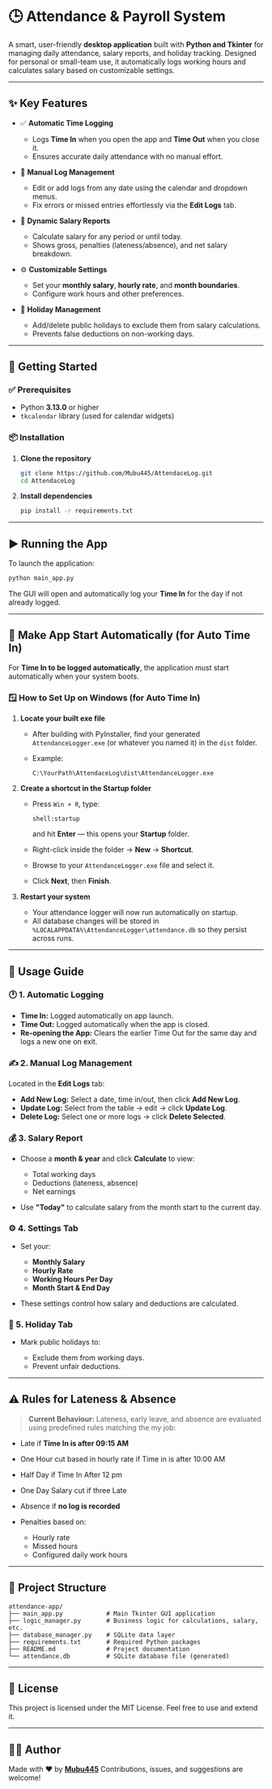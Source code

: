 # 🕒 Attendance & Payroll System

A smart, user-friendly **desktop application** built with **Python and Tkinter** for managing daily attendance, salary reports, and holiday tracking. Designed for personal or small-team use, it automatically logs working hours and calculates salary based on customizable settings.

---

## ✨ Key Features

- ✅ **Automatic Time Logging**
  - Logs **Time In** when you open the app and **Time Out** when you close it.
  - Ensures accurate daily attendance with no manual effort.

- 📝 **Manual Log Management**
  - Edit or add logs from any date using the calendar and dropdown menus.
  - Fix errors or missed entries effortlessly via the **Edit Logs** tab.

- 🧮 **Dynamic Salary Reports**
  - Calculate salary for any period or until today.
  - Shows gross, penalties (lateness/absence), and net salary breakdown.

- ⚙️ **Customizable Settings**
  - Set your **monthly salary**, **hourly rate**, and **month boundaries**.
  - Configure work hours and other preferences.

- 📅 **Holiday Management**
  - Add/delete public holidays to exclude them from salary calculations.
  - Prevents false deductions on non-working days.

---

## 🚀 Getting Started

### ✅ Prerequisites

- Python **3.13.0** or higher
- `tkcalendar` library (used for calendar widgets)

### 📦 Installation

1. **Clone the repository**

   ```bash
   git clone https://github.com/Mubu445/AttendaceLog.git
   cd AttendaceLog
   ```

2. **Install dependencies**

   ```bash
   pip install -r requirements.txt
   ```

---

## ▶️ Running the App

To launch the application:

```bash
python main_app.py
```

The GUI will open and automatically log your **Time In** for the day if not already logged.

---

## 🔁 Make App Start Automatically (for Auto Time In)

For **Time In to be logged automatically**, the application must start automatically when your system boots.

### 🪟 How to Set Up on Windows (for Auto Time In)

1. **Locate your built exe file**

   * After building with PyInstaller, find your generated `AttendanceLogger.exe` (or whatever you named it) in the `dist` folder.
   * Example:

     ```
     C:\YourPath\AttendaceLog\dist\AttendanceLogger.exe
     ```

2. **Create a shortcut in the Startup folder**

   * Press `Win + R`, type:

     ```
     shell:startup
     ```

     and hit **Enter** — this opens your **Startup** folder.
   * Right-click inside the folder → **New** → **Shortcut**.
   * Browse to your `AttendanceLogger.exe` file and select it.
   * Click **Next**, then **Finish**.

3. **Restart your system**

   * Your attendance logger will now run automatically on startup.
   * All database changes will be stored in `%LOCALAPPDATA%\AttendanceLogger\attendance.db` so they persist across runs.

---

## 📝 Usage Guide

### 🕐 1. Automatic Logging

* **Time In:** Logged automatically on app launch.
* **Time Out:** Logged automatically when the app is closed.
* **Re-opening the App:** Clears the earlier Time Out for the same day and logs a new one on exit.

### ✍️ 2. Manual Log Management

Located in the **Edit Logs** tab:

* **Add New Log:** Select a date, time in/out, then click **Add New Log**.
* **Update Log:** Select from the table → edit → click **Update Log**.
* **Delete Log:** Select one or more logs → click **Delete Selected**.

### 💰 3. Salary Report

* Choose a **month & year** and click **Calculate** to view:

  * Total working days
  * Deductions (lateness, absence)
  * Net earnings
* Use **"Today"** to calculate salary from the month start to the current day.

### ⚙️ 4. Settings Tab

* Set your:

  * **Monthly Salary**
  * **Hourly Rate**
  * **Working Hours Per Day**
  * **Month Start & End Day**
* These settings control how salary and deductions are calculated.

### 🎉 5. Holiday Tab

* Mark public holidays to:

  * Exclude them from working days.
  * Prevent unfair deductions.

---

## ⚠️ Rules for Lateness & Absence

> **Current Behaviour:**
> Lateness, early leave, and absence are evaluated using predefined rules matching the my job:

* Late if **Time In is after 09:15 AM**
* One Hour cut based in hourly rate if Time in is after 10:00 AM
* Half Day if Time In After 12 pm
* One Day Salary cut if three Late 
* Absence if **no log is recorded**
* Penalties based on:

  * Hourly rate
  * Missed hours
  * Configured daily work hours


---

## 📁 Project Structure

```
attendance-app/
├── main_app.py            # Main Tkinter GUI application
├── logic_manager.py       # Business logic for calculations, salary, etc.
├── database_manager.py    # SQLite data layer
├── requirements.txt       # Required Python packages
├── README.md              # Project documentation
└── attendance.db          # SQLite database file (generated)
```
---

## 📜 License

This project is licensed under the MIT License. Feel free to use and extend it.

---

## 👨‍💻 Author

Made with ❤️ by **[Mubu445](https://github.com/Mubu445)**
Contributions, issues, and suggestions are welcome!

```

